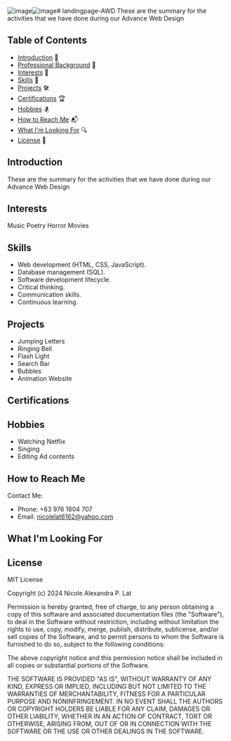 ![image](https://github.com/nicccsss/landingpage-AWD/assets/155798224/2c8e3676-a627-4053-a7a4-08bf1f0e009c)![image](https://github.com/nicccsss/landingpage-AWD/assets/155798224/abb0b329-28c2-475b-92ca-292faa1b2858)# landingpage-AWD
These are the summary for the activities that we have done during our Advance Web Design

## Table of Contents

- [Introduction](#introduction) 🚀
- [Professional Background](#professional-background) 💼
- [Interests](#interests) 🎨
- [Skills](#skills) 🔧
- [Projects](#projects) 🛠️
- [Certifications](#certifications) 🏆
- [Hobbies](#hobbies) 🏂
- [How to Reach Me](#how-to-reach-me) 📬
- [What I'm Looking For](#what-im-looking-for) 🔍
- [License](#license) 📄

## Introduction

These are the summary for the activities that we have done during our Advance Web Design

## Interests
Music
Poetry
Horror Movies

## Skills
- Web development (HTML, CSS, JavaScript).
- Database management (SQL).
- Software development lifecycle.
- Critical thinking.
- Communication skills.
- Continuous learning.
  
## Projects

- Jumping Letters
- Ringing Bell
- Flash Light
- Search Bar
- Bubbles
- Animation Website
  
## Certifications

## Hobbies

- Watching Netflix
- Singing
- Editing Ad contents

## How to Reach Me

Contact Me:
- Phone: +63 976 1804 707
- Email: nicolelat6162@yahoo.com

## What I'm Looking For

## License

MIT License

Copyright (c) 2024 Nicole Alexandra P. Lat

Permission is hereby granted, free of charge, to any person obtaining a copy
of this software and associated documentation files (the "Software"), to deal
in the Software without restriction, including without limitation the rights
to use, copy, modify, merge, publish, distribute, sublicense, and/or sell
copies of the Software, and to permit persons to whom the Software is
furnished to do so, subject to the following conditions:

The above copyright notice and this permission notice shall be included in all
copies or substantial portions of the Software.

THE SOFTWARE IS PROVIDED "AS IS", WITHOUT WARRANTY OF ANY KIND, EXPRESS OR
IMPLIED, INCLUDING BUT NOT LIMITED TO THE WARRANTIES OF MERCHANTABILITY,
FITNESS FOR A PARTICULAR PURPOSE AND NONINFRINGEMENT. IN NO EVENT SHALL THE
AUTHORS OR COPYRIGHT HOLDERS BE LIABLE FOR ANY CLAIM, DAMAGES OR OTHER
LIABILITY, WHETHER IN AN ACTION OF CONTRACT, TORT OR OTHERWISE, ARISING FROM,
OUT OF OR IN CONNECTION WITH THE SOFTWARE OR THE USE OR OTHER DEALINGS IN THE
SOFTWARE.
